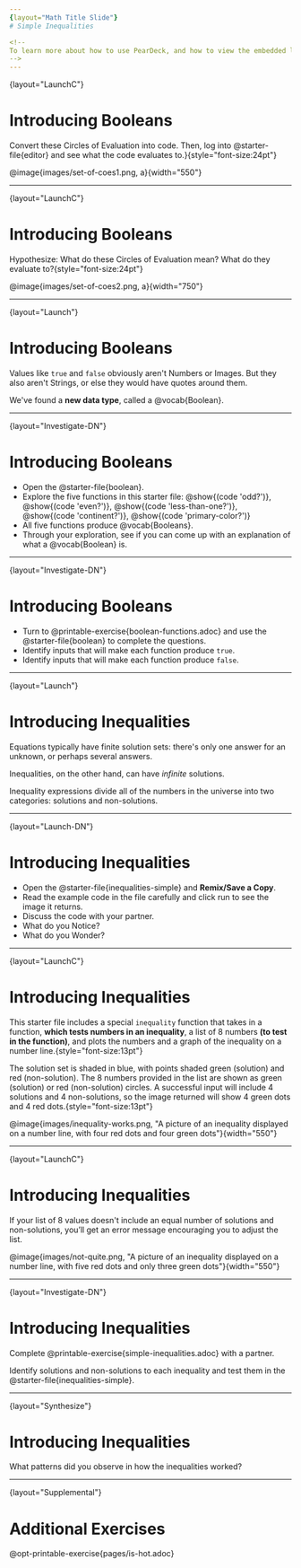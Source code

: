 ```yaml
---
{layout="Math Title Slide"}
# Simple Inequalities

<!--
To learn more about how to use PearDeck, and how to view the embedded links on these slides without going into present mode visit https://help.peardeck.com/en
-->
---
```

{layout="LaunchC"}
# Introducing Booleans 

Convert these Circles of Evaluation into code. Then, log into @starter-file{editor} and see what the code evaluates to.}{style="font-size:24pt"}

@image{images/set-of-coes1.png, a}{width="550"}


---
{layout="LaunchC"}
# Introducing Booleans 

Hypothesize: What do these Circles of Evaluation mean? What do they evaluate to?{style="font-size:24pt"}

@image{images/set-of-coes2.png, a}{width="750"}

---
{layout="Launch"}
# Introducing Booleans 

Values like `true` and `false` obviously aren't Numbers or Images. But they also aren't Strings, or else they would have quotes around them. 

We've found a __new data type__, called a @vocab{Boolean}.

---
{layout="Investigate-DN"}
# Introducing Booleans

* Open the @starter-file{boolean}.
* Explore the five functions in this starter file: @show{(code 'odd?')}, @show{(code 'even?')}, @show{(code 'less-than-one?')}, @show{(code 'continent?')}, @show{(code 'primary-color?')}
* All five functions produce @vocab{Booleans}. 
* Through your exploration, see if you can come up with an explanation of what a @vocab{Boolean} is.

---
{layout="Investigate-DN"}
# Introducing Booleans 

* Turn to @printable-exercise{boolean-functions.adoc} and use the @starter-file{boolean} to complete the questions.
* Identify inputs that will make each function produce `true`.
* Identify inputs that will make each function produce `false`.

<!--
Students will see functions on this page that they've never encountered before! But instead of answering their questions, encourage them to make a _guess_ about what they do, and then type it in to discover for themselves.
- Explicitly point out that _everything they know still works!_ They can use their reasoning about Circles of Evaluation and Contracts to figure things out.

Common Misconceptions
- Many students - especially traditionally high-achieving ones - will be very concerned about writing examples that are "wrong." The misconception here is that an expression that produces `false` is somehow _incorrect_. You can preempt this in advance, by explaining that our Boolean-producing functions _should sometimes return false_.
-->

---
{layout="Launch"}
# Introducing Inequalities

Equations typically have finite solution sets: there's only one answer for an unknown, or perhaps several answers. 

Inequalities, on the other hand, can have _infinite_ solutions.  

Inequality expressions divide all of the numbers in the universe into two categories: solutions and non-solutions.  

---
{layout="Launch-DN"}
# Introducing Inequalities

* Open the @starter-file{inequalities-simple} and **Remix/Save a Copy**.
* Read the example code in the file carefully and click run to see the image it returns.  
* Discuss the code with your partner.
* What do you Notice?
* What do you Wonder?

---
{layout="LaunchC"}
# Introducing Inequalities

This starter file includes a special `inequality` function that takes in a function, __which tests numbers in an inequality__, a list of 8 numbers __(to test in the function)__, and plots the numbers and a graph of the inequality on a number line.{style="font-size:13pt"}

The solution set is shaded in blue, with points shaded green (solution) and red (non-solution). The 8 numbers provided in the list are shown as green (solution) or red (non-solution) circles. A successful input will include 4 solutions and 4 non-solutions, so the image returned will show 4 green dots and 4 red dots.{style="font-size:13pt"}

@image{images/inequality-works.png, "A picture of an inequality displayed on a number line, with four red dots and four green dots"}{width="550"}

---
{layout="LaunchC"}
# Introducing Inequalities

If your list of 8 values doesn't include an equal number of solutions and non-solutions, you’ll get an error message encouraging you to adjust the list.

@image{images/not-quite.png, "A picture of an inequality displayed on a number line, with five red dots and only three green dots"}{width="550"}

---
{layout="Investigate-DN"}
# Introducing Inequalities

Complete @printable-exercise{simple-inequalities.adoc} with a partner.

Identify solutions and non-solutions to each inequality and test them in the @starter-file{inequalities-simple}.

<!--
Encourage students to use negatives, positives, fractions and decimals as they generate their lists.

In order to stop seeing the examples written into the starter file code, students can comment out the example code by adding a # in front of each of the lines they want to hide.
-->

---
{layout="Synthesize"}
# Introducing Inequalities

What patterns did you observe in how the inequalities worked?

---
{layout="Supplemental"}
# Additional Exercises

@opt-printable-exercise{pages/is-hot.adoc}
